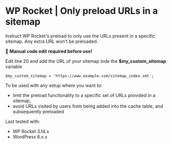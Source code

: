 
# WP Rocket | Only preload URLs in a sitemap

Instruct WP Rocket's preload to only use the URLs present in a specific sitemap. Any extra URL won't be preloaded. 

📝  **Manual code edit required before use!**

Edit line 20 and add the URL of your sitemap inde the **$my_custom_sitemap** variable

	$my_custom_sitemap = 'https://www.example.com/sitemap_index.xml';

To be used with any setup where you want to:
- limit the preload funcitonality to a specific set of URLs provided in a sitemap, 
- avoid URLs visited by users from being added into the cache table, and subsequently preloaded

Last tested with:
* WP Rocket 3.14.x
* WordPress 6.x.x


